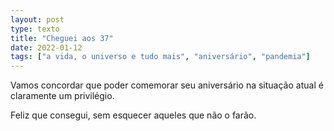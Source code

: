 ```yaml
---
layout: post
type: texto
title: "Cheguei aos 37"
date: 2022-01-12
tags: ["a vida, o universo e tudo mais", "aniversário", "pandemia"]
---
```

Vamos concordar que poder comemorar seu aniversário na situação atual é claramente um privilégio.  

Feliz que consegui, sem esquecer aqueles que não o farão. 

